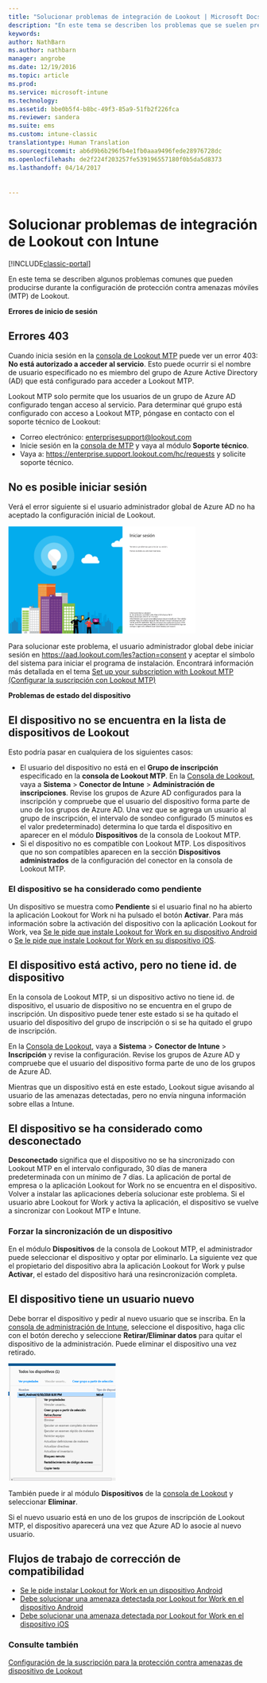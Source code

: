 ```yaml
---
title: "Solucionar problemas de integración de Lookout | Microsoft Docs"
description: "En este tema se describen los problemas que se suelen presentar durante la integración de Lookout"
keywords: 
author: NathBarn
ms.author: nathbarn
manager: angrobe
ms.date: 12/19/2016
ms.topic: article
ms.prod: 
ms.service: microsoft-intune
ms.technology: 
ms.assetid: bbe0b5f4-b8bc-49f3-85a9-51fb2f226fca
ms.reviewer: sandera
ms.suite: ems
ms.custom: intune-classic
translationtype: Human Translation
ms.sourcegitcommit: ab6d9b6b296fb4e1fb0aaa9496fede28976728dc
ms.openlocfilehash: de2f224f203257fe539196557180f0b5da5d8373
ms.lasthandoff: 04/14/2017


---
```


# <a name="troubleshoot-lookout-integration-with-intune"></a>Solucionar problemas de integración de Lookout con Intune

[!INCLUDE[classic-portal](../includes/classic-portal.md)]

En este tema se describen algunos problemas comunes que pueden producirse durante la configuración de protección contra amenazas móviles (MTP) de Lookout.

**Errores de inicio de sesión**

## <a name="403-errors"></a>Errores 403
Cuando inicia sesión en la [consola de Lookout MTP](https://aad.lookout.com) puede ver un error 403: **No está autorizado a acceder al servicio**. Esto puede ocurrir si el nombre de usuario especificado no es miembro del grupo de Azure Active Directory (AD) que está configurado para acceder a Lookout MTP.

Lookout MTP solo permite que los usuarios de un grupo de Azure AD configurado tengan acceso al servicio. Para determinar qué grupo está configurado con acceso a Lookout MTP, póngase en contacto con el soporte técnico de Lookout:

* Correo electrónico: enterprisesupport@lookout.com
* Inicie sesión en la [consola de MTP](http://aad.lookout.com) y vaya al módulo **Soporte técnico**.
* Vaya a: https://enterprise.support.lookout.com/hc/requests y solicite soporte técnico.

## <a name="unable-to-sign-in"></a>No es posible iniciar sesión
Verá el error siguiente si el usuario administrador global de Azure AD no ha aceptado la configuración inicial de Lookout.

![captura de pantalla de la pantalla de inicio de sesión de Lookout con un error de inicio de sesión](../media/mtp/lookout-mtp-consent-not-accepted-error.png)

Para solucionar este problema, el usuario administrador global debe iniciar sesión en https://aad.lookout.com/les?action=consent y aceptar el símbolo del sistema para iniciar el programa de instalación. Encontrará información más detallada en el tema [Set up your subscription with Lookout MTP (Configurar la suscripción con Lookout MTP)](../deploy-use/set-up-your-subscription-with-lookout-mtp.md)

**Problemas de estado del dispositivo**

## <a name="device-missing-from-lookout-device-list"></a>El dispositivo no se encuentra en la lista de dispositivos de Lookout

Esto podría pasar en cualquiera de los siguientes casos:
* El usuario del dispositivo no está en el **Grupo de inscripción** especificado en la **consola de Lookout MTP**.  En la [Consola de Lookout](http://aad.lookout.com), vaya a **Sistema** > **Conector de Intune** > **Administración de inscripciones**.  Revise los grupos de Azure AD configurados para la inscripción y compruebe que el usuario del dispositivo forma parte de uno de los grupos de Azure AD.  Una vez que se agrega un usuario al grupo de inscripción, el intervalo de sondeo configurado (5 minutos es el valor predeterminado) determina lo que tarda el dispositivo en aparecer en el módulo **Dispositivos** de la consola de Lookout MTP.
* Si el dispositivo no es compatible con Lookout MTP.  Los dispositivos que no son compatibles aparecen en la sección **Dispositivos administrados** de la configuración del conector en la consola de Lookout MTP.

### <a name="device-reported-as-pending"></a>El dispositivo se ha considerado como **pendiente**

Un dispositivo se muestra como **Pendiente** si el usuario final no ha abierto la aplicación Lookout for Work ni ha pulsado el botón **Activar**. Para más información sobre la activación del dispositivo con la aplicación Lookout for Work, vea [Se le pide que instale Lookout for Work en su dispositivo Android](http://docs.microsoft.com/intune/enduser/you-are-prompted-to-install-lookout-for-work-android) o [Se le pide que instale Lookout for Work en su dispositivo iOS](https://docs.microsoft.com/intune/enduser/you-are-prompted-to-install-lookout-for-work-ios).

## <a name="device-whos-active-but-has-no-device-id"></a>El dispositivo está activo, pero no tiene id. de dispositivo
En la consola de Lookout MTP, si un dispositivo activo no tiene id. de dispositivo, el usuario de dispositivo no se encuentra en el grupo de inscripción. Un dispositivo puede tener este estado si se ha quitado el usuario del dispositivo del grupo de inscripción o si se ha quitado el grupo de inscripción.

En la [Consola de Lookout](http://aad.lookout.com), vaya a **Sistema** > **Conector de Intune** > **Inscripción** y revise la configuración.  Revise los grupos de Azure AD y compruebe que el usuario del dispositivo forma parte de uno de los grupos de Azure AD.

Mientras que un dispositivo está en este estado, Lookout sigue avisando al usuario de las amenazas detectadas, pero no envía ninguna información sobre ellas a Intune.

## <a name="device-reported-as-disconnected"></a>El dispositivo se ha considerado como **desconectado**

**Desconectado** significa que el dispositivo no se ha sincronizado con Lookout MTP en el intervalo configurado, 30 días de manera predeterminada con un mínimo de 7 días. La aplicación de portal de empresa o la aplicación Lookout for Work no se encuentra en el dispositivo. Volver a instalar las aplicaciones debería solucionar este problema. Si el usuario abre Lookout for Work y activa la aplicación, el dispositivo se vuelve a sincronizar con Lookout MTP e Intune.

### <a name="forcing-a-device-sync"></a>Forzar la sincronización de un dispositivo
En el módulo **Dispositivos** de la consola de Lookout MTP, el administrador puede seleccionar el dispositivo y optar por eliminarlo.   La siguiente vez que el propietario del dispositivo abra la aplicación Lookout for Work y pulse **Activar**, el estado del dispositivo hará una resincronización completa.

## <a name="device-has-a-new-user"></a>El dispositivo tiene un usuario nuevo
Debe borrar el dispositivo y pedir al nuevo usuario que se inscriba.  En la [consola de administración de Intune](https://manage.microsoft.com), seleccione el dispositivo, haga clic con el botón derecho y seleccione **Retirar/Eliminar datos** para quitar el dispositivo de la administración. Puede eliminar el dispositivo una vez retirado.

![captura de pantalla del módulo de dispositivos de la consola de administración de Intune con la opción Retirar/Eliminar datos](../media/mtp/mtp-retire-device-intune-console.png)

También puede ir al módulo **Dispositivos** de la [consola de Lookout](http://aad.lookout.com) y seleccionar **Eliminar**.

Si el nuevo usuario está en uno de los grupos de inscripción de Lookout MTP, el dispositivo aparecerá una vez que Azure AD lo asocie al nuevo usuario.

## <a name="compliance-remediation-workflows"></a>Flujos de trabajo de corrección de compatibilidad
- [Se le pide instalar Lookout for Work en un dispositivo Android]( http://docs.microsoft.com/intune/enduser/you-are-prompted-to-install-lookout-for-work-android)
- [Debe solucionar una amenaza detectada por Lookout for Work en el dispositivo Android](http://docs.microsoft.com/intune/enduser/you-need-to-resolve-a-threat-found-by-lookout-for-work-android)
- [Debe solucionar una amenaza detectada por Lookout for Work en el dispositivo iOS](https://docs.microsoft.com/intune/enduser/you-need-to-resolve-a-threat-found-by-lookout-for-work-ios)


### <a name="see-also"></a>Consulte también
[Configuración de la suscripción para la protección contra amenazas de dispositivo de Lookout](https://docs.microsoft.com/intune/deploy-use/set-up-your-subscription-with-lookout-mtp)

